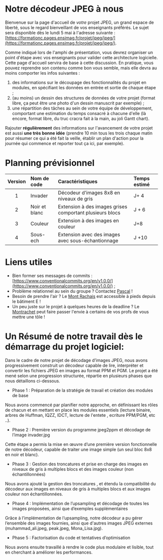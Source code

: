 # Notre décodeur JPEG à nous

Bienvenue sur la page d'accueil de _votre_ projet JPEG, un grand espace de liberté, sous le regard bienveillant de vos enseignants préférés.
Le sujet sera disponible dès le lundi 5 mai à l'adresse suivante : [https://formationc.pages.ensimag.fr/projet/jpeg/jpeg/](https://formationc.pages.ensimag.fr/projet/jpeg/jpeg/).

Comme indiqué lors de l'amphi de présentation, vous devrez organiser un point d'étape avec vos enseignants pour valider cette architecture logicielle.
Cette page d'accueil servira de base à cette discussion. En pratique, vous pouvez reprendre son contenu comme bon vous semble, mais elle devra au moins comporter les infos suivantes :

1. des informations sur le découpage des fonctionnalités du projet en modules, en spécifiant les données en entrée et sortie de chaque étape ;
2. (au moins) un dessin des structures de données de votre projet (format libre, ça peut être une photo d'un dessin manuscrit par exemple) ;
3. une répartition des tâches au sein de votre équipe de développement, comportant une estimation du temps consacré à chacune d'elle (là encore, format libre, du truc cracra fait à la main, au joli Gantt chart).

Rajouter **régulièrement** des informations sur l'avancement de votre projet est aussi **une très bonne idée** (prendre 10 min tous les trois chaque matin pour résumer ce qui a été fait la veille, établir un plan d'action pour la journée qui commence et reporter tout ça ici, par exemple).

# Planning prévisionnel 

| Version | Nom de code   | Caractéristiques | Temps estimé |
| :---:   | :---   	  | :--- | :--- |
| 1 	  | Invader 	  | Décodeur d'images 8x8 en niveaux de gris | J+ 4 |
| 2 	  | Noir et blanc | Extension à des images grises comportant plusieurs blocs | J + 6 |
| 3 	  | Couleur 	  | Extension à des images en couleur | J+8 |
| 4	  | Sous-ech 	  | Extension avec des images avec sous-échantionnage | J +10 |



# Liens utiles

- Bien former ses messages de commits : [https://www.conventionalcommits.org/en/v1.0.0/](https://www.conventionalcommits.org/en/v1.0.0/) ;
- Problème relationnel au sein du groupe ? Contactez [Pascal](https://fr.wikipedia.org/wiki/Pascal,_le_grand_fr%C3%A8re) !
- Besoin de prendre l'air ? Le [Mont Rachais](https://fr.wikipedia.org/wiki/Mont_Rachais) est accessible à pieds depuis le bâtiment E !
- Un peu juste sur le projet à quelques heures de la deadline ? Le [Montrachet](https://www.vinatis.com/achat-vin-puligny-montrachet) peut faire passer l'envie à certains de vos profs de vous mettre une tôle !


# Un Résumé de notre travail dès le démarrage du projet logiciel:

Dans le cadre de notre projet de décodage d’images JPEG, nous avons progressivement construit un décodeur capable de lire, interpréter et convertir les fichiers JPEG en images au format PPM et PGM. Le projet a été mené selon une progression structurée, répartie en plusieurs phases que nous détaillons ci-dessous.

- Phase 1 : Préparation de la stratégie de travail et création des modules de base

Nous avons commencé par planifier notre approche, en définissant les rôles de chacun et en mettant en place les modules essentiels (lecture binaire, arbres de Huffman, IQZZ, IDCT, lecture de l'entete , ecriture PPM/PGM, etc ..).

- Phase 2 : Première version du programme jpeg2ppm et décodage de l’image invader.jpg

Cette étape a permis la mise en œuvre d’une première version fonctionnelle de notre décodeur, capable de traiter une image simple (un seul bloc 8x8 en noir et blanc).

- Phase 3 : Gestion des troncatures et prise en charge des images en niveaux de gris à multiples blocs et des images couleur (non échantillonnées)

Nous avons ajouté la gestion des troncatures , et étendu la compatibilité du décodeur aux images en niveaux de gris à multiples blocs et aux images couleur non échantillonnées.

- Phase 4 : Implémentation de l’upsampling et décodage de toutes les images proposées, ainsi que d’exemples supplémentaires

Grâce à l’implémentation de l’upsampling, notre décodeur a pu gérer l’ensemble des images fournies, ainsi que d'autres images JPEG externes (muhammad_ali.jpeg, peak.jpeg, Mona_Lisa.jpg).

- Phase 5 : Factorisation du code et tentatives d’optimisation

Nous avons ensuite travaillé à rendre le code plus modulaire et lisible, tout en cherchant à améliorer les performances.